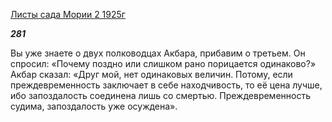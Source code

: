 [Листы сада Мории 2 1925г](https://127.0.0.1:4002/agni/1925)

___281___

Вы уже знаете о двух полководцах Акбара, прибавим о третьем. Он спросил: «Почему поздно или слишком рано порицается одинаково?» Акбар сказал: «Друг мой, нет одинаковых величин. Потому, если преждевременность заключает в себе находчивость, то её цена лучше, ибо запоздалость соединена лишь со смертью. Преждевременность судима, запоздалость уже осуждена».   

